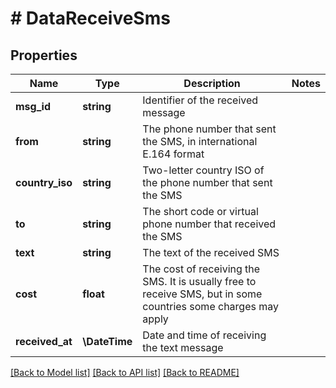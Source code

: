 # # DataReceiveSms

## Properties

Name | Type | Description | Notes
------------ | ------------- | ------------- | -------------
**msg_id** | **string** | Identifier of the received message |
**from** | **string** | The phone number that sent the SMS, in international E.164 format |
**country_iso** | **string** | Two-letter country ISO of the phone number that sent the SMS |
**to** | **string** | The short code or virtual phone number that received the SMS |
**text** | **string** | The text of the received SMS |
**cost** | **float** | The cost of receiving the SMS. It is usually free to receive SMS, but in some countries some charges may apply |
**received_at** | **\DateTime** | Date and time of receiving the text message |

[[Back to Model list]](../../README.md#models) [[Back to API list]](../../README.md#endpoints) [[Back to README]](../../README.md)
